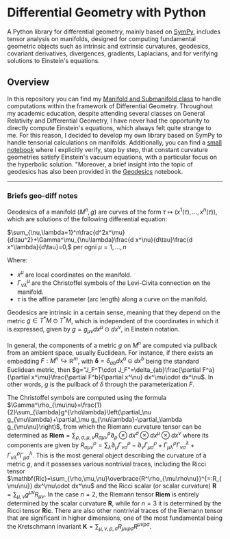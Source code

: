 # Differential Geometry with Python
A Python library for differential geometry, mainly based on [SymPy](https://github.com/sympy/sympy), includes tensor analysis on manifolds, designed for computing fundamental geometric objects such as intrinsic and extrinsic curvatures, geodesics, covariant derivatives, divergences, gradients, Laplacians, and for verifying solutions to Einstein's equations.

## Overview
In this repository you can find my [Manifold and Submanifold class](https://github.com/Joyboy0056/The-Geometric-Project/blob/main/geo_diff.py) to handle computations within the framework of Differential Geometry. Throughout my academic education, despite attending several classes on General Relativity and Differential Geometry, I have never had the opportunity to directly compute Einstein's equations, which always felt quite strange to me. For this reason, I decided to develop my own library based on SymPy to handle tensorial calculations on manifolds. Additionally, you can find a [small notebook](https://github.com/Joyboy0056/The-Geometric-Project/blob/main/hyperbolic_egs.ipynb) where I explicitly verify, step by step, that constant curvature geometries satisfy Einstein's vacuum equations, with a particular focus on the hyperbolic solution. "Moreover, a brief insight into the topic of geodesics has also been provided in the [Geodesics](https://github.com/Joyboy0056/The-Geometric-Project/blob/main/Geodesics.ipynb) notebook.

---

### Briefs geo-diff notes
Geodesics of a manifold $(M^n,g)$ are curves of the form $\tau\mapsto\left(x^1(\tau),...,x^n(\tau)\right),$  which are solutions of the following differential equation: 

$\sum_{\nu,\lambda=1}^n\frac{d^2x^\mu}{d\tau^2}+\Gamma^\mu_{\nu\lambda}\frac{d x^\nu}{d\tau}\frac{d x^\lambda}{d\tau}=0,$ per ogni $\mu=1,...,n$

Where:

- $x^\mu$ are local coordinates on the manifold.
- $\Gamma^\mu_{\nu\lambda}$ are the Christoffel symbols of the Levi-Civita connection on the manifold.
- $\tau$ is the affine parameter (arc length) along a curve on the manifold.

Geodesics are intrinsic in a certain sense, meaning that they depend on the metric $g\in T^*M\odot T^*M$, which is independent of the coordinates in which it is expressed, given by $g=g_{\mu\nu}dx^\mu\odot dx^\nu$, in Einstein notation.

In general, the components of a metric $g$ on $M^n$ are computed via pullback from an ambient space, usually Euclidean. For instance, if there exists an embedding $F:M^n\hookrightarrow\mathbb{R}^m$, with $\mathbf{\delta}=\delta_{ab}dx^a\odot dx^b$ being the standard Euclidean metric, then $g="J_F^T\cdot J_F"=\delta_{ab}\frac{\partial F^a}{\partial x^\mu}\frac{\partial F^b}{\partial x^\nu} dx^\mu\odot dx^\nu$. In other words, $g$ is the pullback of $\delta$ through the parameterization $F$.

The Christoffel symbols are computed using the formula $\Gamma^\rho_{\mu\nu}=\frac{1}{2}\sum_{\lambda}g^{\rho\lambda}\left(\partial_\nu g_{\mu\lambda}+\partial_\mu g_{\nu\lambda}-\partial_\lambda g_{\mu\nu}\right)$, from which the Riemann curvature tensor can be determined as $\mathbf{Riem}=\sum_{\rho,\sigma,\mu,\nu}R^\rho_{\sigma\mu\nu}\partial_\rho\otimes dx^\sigma\otimes dx^\mu\otimes dx^\nu$ where its components are given by
$R^\rho_{\sigma\mu\nu}=\sum_\lambda \partial_\mu\Gamma^\rho_{\nu\sigma}-\partial_\nu\Gamma^\rho_{\mu\sigma}+\Gamma^\rho_{\mu\lambda}\Gamma^\lambda_{\nu\sigma}+\Gamma^\rho_{\nu\lambda}\Gamma^\lambda_{\mu\sigma}$. This is the most general object describing the curvature of a metric $g$, and it possesses various nontrivial traces, including the Ricci tensor $\mathbf{Ric}=\sum_{\rho,\mu,\nu}\overbrace{R^\rho_{\mu\rho\nu}}^{=:R_{\mu\nu}} dx^\mu\odot dx^\nu$ and the Ricci scalar (or scalar curvature) $\mathbf{R}=\sum_{\mu,\nu}g^{\mu\nu}R_{\mu\nu}$. In the case $n=2$, the Riemann tensor $\mathbf{Riem}$ is entirely determined by the scalar curvature $\mathbf{R}$, while for $n=3$ it is determined by the Ricci tensor $\mathbf{Ric}$. There are also other nontrivial traces of the Riemann tensor that are significant in higher dimensions, one of the most fundamental being the Kretschmann invariant $\mathbf{K}=\sum_{\mu,\nu,\rho,\sigma}R_{\mu\nu\rho\sigma}R^{\mu\nu\rho\sigma}$.



